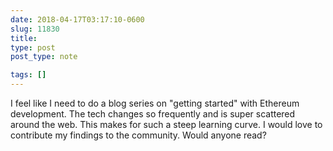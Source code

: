 ```yaml
---
date: 2018-04-17T03:17:10-0600
slug: 11830
title: 
type: post
post_type: note

tags: []
---
```

I feel like I need to do a blog series on "getting started" with Ethereum development. The tech changes so frequently and is super scattered around the web. This makes for such a steep learning curve. I would love to contribute my findings to the community. Would anyone read?



